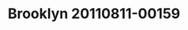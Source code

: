---
ee_id: '4343'
site: '1'
type: '2'
url: 2016-021-brooklyn-20110811-00159
title: Brooklyn 20110811-00159
year: '2016'
display_year: '2016'
medium: Chromogenic print
dims: 168 x 95.8 x 4 cm
pitch: ''
ps: ''
live_url: ''
related: ''
youtube: ''
related_code: ''
imgs: brooklyn-20110811-00159-2016-021-full-database-JH.jpg
subheading: ''
download: ''
add_credit: ''
commission: ''
layout: things-i-made
---